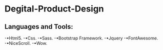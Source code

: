 # Degital-Product-Design
## Languages and Tools:
-•Html5.
-•Css.
-•Sass.
-•Bootstrap Framework.
-•Jquery
-•FontAwesome.
-•NiceScroll.
-•Wow.

